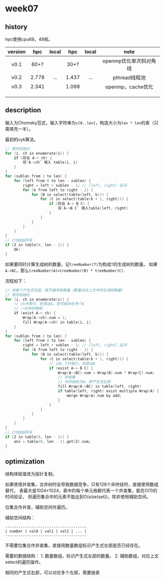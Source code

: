 # week07

## history

hpc使用cpu68，48核。

| version | hpc   | local | hpc   | local | note                   |
|:-------:|:-----:|:-----:|:-----:|:-----:|:----------------------:|
| v0.1    | 60+?  |       | 30+?  |       | openmp优化单次斜对角线 |
| v0.2    | 2.778 | ...   | 1.437 | ...   | pthread线程池          |
| v0.3    | 2.341 |       | 1.098 |       | openmp，cache优化      |
|         |       |       |       |       |                        |
|         |       |       |       |       |                        |
|         |       |       |       |       |                        |


## description

输入为Chomsky范式，输入字符串为`s[0..len]`，构造大小为`len * len`的表（只需填充一半）。

最初的cyk算法。
```c
// 表的初始化
for (i, ch in enumerate(s)) {
    if (存在 A-> ch) {
        将`A->ch` 填入 table(i, i)
    }
}
for (sublen from 2 to len) {
    for (left from 0 to len - sublen) {
        right = left + sublen - 1; // [left, right] 区间
        for (k from left to right - 1) {
            for (B in select(table(left, k))) {
                for (C in select(table(k + 1, right))) {
                    if (存在 A-> B C) {
                        将`A->B C` 填入table(left, right)
                    }
                }
            }
        }
    }
}
// Z为起始符号
if (Z in table(0, len - 1)) {
    Ok!
}
```
如果要同时计算生成树的数量，记`treeNumber(T)`为构成`T`的生成树的数量。
如果`A->BC`，那么`treeNumber(A)=treeNumber(B) * treeNumber(C)`.

流程如下：

```c
// 将每个产生式包装，赋予编号和数量（数量对应上文中的生成树数量）
// 表的初始化
for (i, ch in enumerate(s)) {
    // ch作索引，检索出A，但可能存在多个A
    // 一对多的映射
    if (exist A-> ch) {
        Wrap(A->ch).num = 1;
        fill Wrap(A->ch) in table(i, i)
    }
}
for (sublen from 2 to len) {
    for (left from 0 to len - sublen) {
        right = left + sublen - 1; // [left, right] 区间
        for (k from left to right - 1) {
            for (B in select(table(left, k))) {
                for (C in select(table(k + 1, right))) {
                    // 以B，C作索引，检索出A
                    if (exist A-> B C) {
                        Wrap(A->BC).num = Wrap(B).num * Wrap(C).num;
                        // 并查集
                        // 归并指标为A，即产生式左部
                        fill Wrap(A->BC) in table(left, right)
                        if table(left, right) exist multiple Wrap(A) {
                            merge Wrap(A).num by add;
                        }
                    }
                }
            }
        }
    }
}
// Z为起始符号
if (Z in table(0, len - 1)) {
    ans = table(0, len - 1).get(Z).num;
}
```
## optimization

结构体赋值改为指针复制。

如果使用并查集，合并树时会导致数据竞争，只有128个非终结符，直接使用数组替代，
表最大是1024*1024，表中的每个单元格都代表一个并查集，能在O(1)的时间验证，
但遍历集合中的元素不能达到O(size(set))，除非使用辅助空间。

位集合作并查，辅助空间作遍历。

辅助空间结构：

    -------------------------------------
    | number | val0 | val1 | val2 | ... |
    -------------------------------------

不需要位集合作并查集，直接用数量数组标识产生式左部是否已经存在。

需要的数据结构：
    1. 数量数组，标识产生式左部的数量。
    2. 辅助数组，对应上文select的遍历操作。

相同的产生式右部，可以对应多个左部，需要链表
